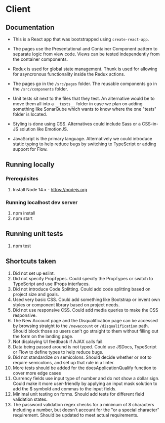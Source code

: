 # Client

## Documentation

* This is a React app that was bootstrapped using `create-react-app`.

* The pages use the Presentational and Container Component pattern to separate logic from view code. Views can be tested independently from the container components.

* Redux is used for global state management. Thunk is used for allowing for asyncronous functionality inside the Redux actions.

* The pages go in the `/src/pages` folder. The reusable components go in the `/src/components` folder.

* Unit tests sit next to the files that they test. An alternative would be to move them all into a `__tests__` folder in case we plan on adding something like SonarQube which wants to know where the one "tests" folder is located.

* Styling is done using CSS. Alternatives could include Sass or a CSS-in-JS solution like EmotionJS.

* JavaScript is the primary language. Alternatively we could introduce static typing to help reduce bugs by switching to TypeScript or adding support for Flow.

## Running locally

### Prerequisites
1. Install Node 14.x - https://nodejs.org

### Running localhost dev server
1. npm install
1. npm start


## Running unit tests
1. npm test

## Shortcuts taken
1. Did not set up eslint.
1. Did not specify PropTypes. Could specify the PropTypes or switch to TypeScript and use IProps interfaces.
1. Did not introduce Code Splitting. Could add code splitting based on project size and goals.
1. Used very basic CSS. Could add something like Bootstrap or invent own styles or component library based on project needs.
1. Did not use responsive CSS. Could add media queries to make the CSS responsive.
1. The New Account page and the Disqualification page can be accessed by browsing straight to the `/newaccount` or `/disqualification` path. Should block those so users can't go straight to them without filling out the form on the landing page.
1. Not displaying UI feedback if AJAX calls fail.
1. Data being passed around is not typed. Could use JSDocs, TypeScript or Flow to define types to help reduce bugs.
1. Did not standardize on semicolons. Should decide whether or not to require semicolons, and set up that rule in a linter.
1. More tests should be added for the doesApplicationQualify function to cover more edge cases
1. Currency fields use input type of number and do not show a dollar sign. Could make it more user-friendly by applying an input mask solution to add the $ symbold and commas to the input fields.
1. Minimal unit testing on forms. Should add tests for different field validation states.
1. The password validation regex checks for a minimum of 8 characters including a number, but doesn't account for the "or a special character" requirement. Should be updated to meet actual requirements.
